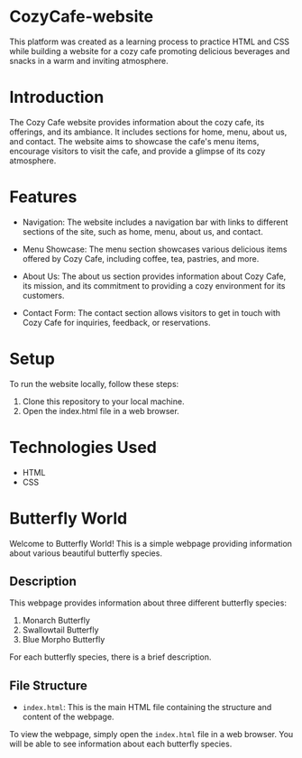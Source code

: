 # CozyCafe-website
   This platform was created as a learning process to practice HTML and CSS while building a website for a cozy cafe promoting delicious beverages and snacks in a warm and inviting atmosphere.

# Introduction
The Cozy Cafe website provides information about the cozy cafe, its offerings, and its ambiance. It includes sections for home, menu, about us, and contact. The website aims to showcase the cafe's menu items, encourage visitors to visit the cafe, and provide a glimpse of its cozy atmosphere.

# Features
- Navigation: The website includes a navigation bar with links to different sections of the site, such as home, menu, about us, and contact.

- Menu Showcase: The menu section showcases various delicious items offered by Cozy Cafe, including coffee, tea, pastries, and more.

- About Us: The about us section provides information about Cozy Cafe, its mission, and its commitment to providing a cozy environment for its customers.

- Contact Form: The contact section allows visitors to get in touch with Cozy Cafe for inquiries, feedback, or reservations.

# Setup
To run the website locally, follow these steps:

1. Clone this repository to your local machine.
2. Open the index.html file in a web browser.

# Technologies Used
- HTML
- CSS

# Butterfly World

Welcome to Butterfly World! This is a simple webpage providing information about various beautiful butterfly species.

## Description

This webpage provides information about three different butterfly species:
1. Monarch Butterfly
2. Swallowtail Butterfly
3. Blue Morpho Butterfly

For each butterfly species, there is a brief description.

## File Structure

- `index.html`: This is the main HTML file containing the structure and content of the webpage.

To view the webpage, simply open the `index.html` file in a web browser. You will be able to see information about each butterfly species.
